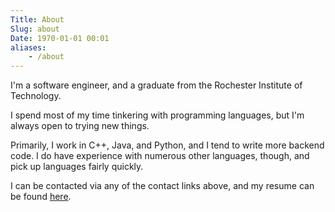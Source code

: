 ```yaml
---
Title: About
Slug: about
Date: 1970-01-01 00:01
aliases:
    - /about
---
```


I'm a software engineer, and a graduate from the Rochester Institute of Technology.

I spend most of my time tinkering with programming languages, but I'm always open to trying new things.

Primarily, I work in C++, Java, and Python, and I tend to write more backend code.
I do have experience with numerous other languages, though, and pick up languages fairly quickly.

I can be contacted via any of the contact links above, and my resume can be found [here][Resume].

[Resume]: /resume.pdf
